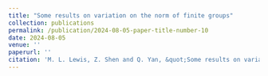 ```yaml
---
title: "Some results on variation on the norm of finite groups"
collection: publications
permalink: /publication/2024-08-05-paper-title-number-10
date: 2024-08-05
venue: ''
paperurl: ''
citation: 'M. L. Lewis, Z. Shen and Q. Yan, &quot;Some results on variation on the norm of finite groups,&quot; (Submitted) (2024)'
---
```

